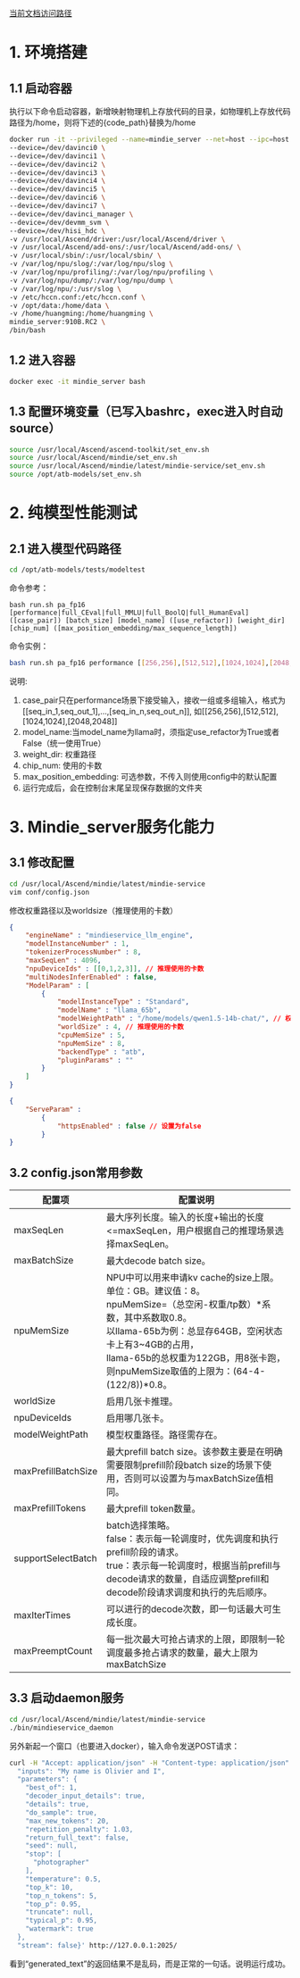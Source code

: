 [当前文档访问路径](https://ai-fae.readthedocs.io/zh-cn/latest/mindie_sever使用指导.html)

# 1. 环境搭建
## 1.1 启动容器

执行以下命令启动容器，新增映射物理机上存放代码的目录，如物理机上存放代码路径为/home，则将下述的{code_path}替换为/home

```bash
docker run -it --privileged --name=mindie_server --net=host --ipc=host \
--device=/dev/davinci0 \
--device=/dev/davinci1 \
--device=/dev/davinci2 \
--device=/dev/davinci3 \
--device=/dev/davinci4 \
--device=/dev/davinci5 \
--device=/dev/davinci6 \
--device=/dev/davinci7 \
--device=/dev/davinci_manager \
--device=/dev/devmm_svm \
--device=/dev/hisi_hdc \
-v /usr/local/Ascend/driver:/usr/local/Ascend/driver \
-v /usr/local/Ascend/add-ons/:/usr/local/Ascend/add-ons/ \
-v /usr/local/sbin/:/usr/local/sbin/ \
-v /var/log/npu/slog/:/var/log/npu/slog \
-v /var/log/npu/profiling/:/var/log/npu/profiling \
-v /var/log/npu/dump/:/var/log/npu/dump \
-v /var/log/npu/:/usr/slog \
-v /etc/hccn.conf:/etc/hccn.conf \
-v /opt/data:/home/data \
-v /home/huangming:/home/huangming \
mindie_server:910B.RC2 \
/bin/bash
```

## 1.2 进入容器
```bash
docker exec -it mindie_server bash
```

## 1.3 配置环境变量（已写入bashrc，exec进入时自动source）

```bash
source /usr/local/Ascend/ascend-toolkit/set_env.sh
source /usr/local/Ascend/mindie/set_env.sh
source /usr/local/Ascend/mindie/latest/mindie-service/set_env.sh
source /opt/atb-models/set_env.sh
```

# 2. 纯模型性能测试
## 2.1 进入模型代码路径
```bash
cd /opt/atb-models/tests/modeltest
```
命令参考：
```
bash run.sh pa_fp16 [performance|full_CEval|full_MMLU|full_BoolQ|full_HumanEval] ([case_pair]) [batch_size] [model_name] ([use_refactor]) [weight_dir] [chip_num] ([max_position_embedding/max_sequence_length])
```
命令实例：
```bash
bash run.sh pa_fp16 performance [[256,256],[512,512],[1024,1024],[2048,2048]] 16 llama True /nfs_share/weights/llama2_13b 8
```
说明:
1. case_pair只在performance场景下接受输入，接收一组或多组输入，格式为[[seq_in_1,seq_out_1],...,[seq_in_n,seq_out_n]], 如[[256,256],[512,512],[1024,1024],[2048,2048]]
2. model_name:当model_name为llama时，须指定use_refactor为True或者False（统一使用True）
4. weight_dir: 权重路径
5. chip_num: 使用的卡数
6. max_position_embedding: 可选参数，不传入则使用config中的默认配置
7. 运行完成后，会在控制台末尾呈现保存数据的文件夹

# 3. Mindie_server服务化能力
## 3.1 修改配置
```bash
cd /usr/local/Ascend/mindie/latest/mindie-service
vim conf/config.json
```
修改权重路径以及worldsize（推理使用的卡数）
```json
{
    "engineName" : "mindieservice_llm_engine",
    "modelInstanceNumber" : 1,
    "tokenizerProcessNumber" : 8,
    "maxSeqLen" : 4096,
    "npuDeviceIds" : [[0,1,2,3]], // 推理使用的卡数
    "multiNodesInferEnabled" : false,
    "ModelParam" : [
        {
            "modelInstanceType" : "Standard",
            "modelName" : "llama_65b",
            "modelWeightPath" : "/home/models/qwen1.5-14b-chat/", // 权重路径
            "worldSize" : 4, // 推理使用的卡数
            "cpuMemSize" : 5,
            "npuMemSize" : 8,
            "backendType" : "atb",
            "pluginParams" : ""
        }
    ]
}
```
```json
{
    "ServeParam" :
        {
            "httpsEnabled" : false // 设置为false
        }
}
```

## 3.2 config.json常用参数

| 配置项 | 配置说明 |
|  ----  | ----  |
| maxSeqLen | 最大序列长度。输入的长度+输出的长度<=maxSeqLen，用户根据自己的推理场景选择maxSeqLen。|
| maxBatchSize | 最大decode batch size。|
| npuMemSize | NPU中可以用来申请kv cache的size上限。单位：GB。建议值：8。<br>npuMemSize=（总空闲-权重/tp数）*系数，其中系数取0.8。<br>以llama-65b为例：总显存64GB，空闲状态卡上有3~4GB的占用，<br>llama-65b的总权重为122GB，用8张卡跑，则npuMemSize取值的上限为：(64-4-(122/8))*0.8。|
| worldSize | 启用几张卡推理。|
| npuDeviceIds | 启用哪几张卡。|
| modelWeightPath | 模型权重路径。路径需存在。|
| maxPrefillBatchSize | 最大prefill batch size。该参数主要是在明确需要限制prefill阶段batch size的场景下使用，否则可以设置为与maxBatchSize值相同。|
| maxPrefillTokens | 最大prefill token数量。|
| supportSelectBatch | batch选择策略。<br>false：表示每一轮调度时，优先调度和执行prefill阶段的请求。<br>true：表示每一轮调度时，根据当前prefill与decode请求的数量，自适应调整prefill和decode阶段请求调度和执行的先后顺序。|
| maxIterTimes | 可以进行的decode次数，即一句话最大可生成长度。|
| maxPreemptCount | 每一批次最大可抢占请求的上限，即限制一轮调度最多抢占请求的数量，最大上限为maxBatchSize|

## 3.3 启动daemon服务
```bash
cd /usr/local/Ascend/mindie/latest/mindie-service
./bin/mindieservice_daemon
```
另外新起一个窗口（也要进入docker），输入命令发送POST请求：
```bash
curl -H "Accept: application/json" -H "Content-type: application/json" -X POST -d '{
  "inputs": "My name is Olivier and I",
  "parameters": {
    "best_of": 1,
    "decoder_input_details": true,
    "details": true,
    "do_sample": true,
    "max_new_tokens": 20,
    "repetition_penalty": 1.03,
    "return_full_text": false,
    "seed": null,
    "stop": [
      "photographer"
    ],
    "temperature": 0.5,
    "top_k": 10,
    "top_n_tokens": 5,
    "top_p": 0.95,
    "truncate": null,
    "typical_p": 0.95,
    "watermark": true
  },
  "stream": false}' http://127.0.0.1:2025/
```
看到“generated_text”的返回结果不是乱码，而是正常的一句话。说明运行成功。
